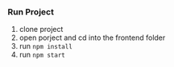 ### Run Project
1. clone project
2. open porject and cd into the frontend folder
3. run `npm install`
4. run `npm start`
